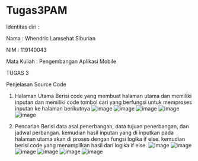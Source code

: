 # Tugas3PAM
Identitas diri :

Nama : Whendric Lamsehat Siburian

NIM : 119140043

Mata Kuliah : Pengembangan Aplikasi Mobile

TUGAS 3

Penjelasan Source Code
1. Halaman Utama
  Berisi code yang membuat halaman utama dan memiliki inputan dan memiliki code tombol cari yang berfungsi untuk memproses inputan ke halaman berikutnya 
![image](https://user-images.githubusercontent.com/101852042/159123721-a3f67fdb-c28c-47f2-acfc-1f16ab03c07c.png)
![image](https://user-images.githubusercontent.com/101852042/159123725-d6dda9c5-6276-4c0b-a6c3-d8a7e6ba89dd.png)
![image](https://user-images.githubusercontent.com/101852042/159123729-2ed7f96d-3f4b-44d8-9a12-214088dc0ce1.png)
![image](https://user-images.githubusercontent.com/101852042/159123734-93f2ebfc-c644-4ae8-b1d3-9115dd384994.png)
![image](https://user-images.githubusercontent.com/101852042/159123739-46f28c0b-c848-4b7d-8870-1728c4aa8230.png)

2. Pencarian
  Berisi data asal penerbangan, data tujuan penerbangan, dan jadwal perbangan. kemudian hasil inputan yang di inputkan pada halaman utama akan di proses dengan fungsi logika if else. kemudian berisi code yang menampilkan hasil dari logika if else.
![image](https://user-images.githubusercontent.com/101852042/159123899-d2a507b9-ece3-4c6b-ae02-1589ad0ee4df.png)
![image](https://user-images.githubusercontent.com/101852042/159123903-5f2487cf-5856-4591-ba60-566db44fba82.png)
![image](https://user-images.githubusercontent.com/101852042/159123907-f0c12680-dd21-4d33-89e6-9e2491658c05.png)
![image](https://user-images.githubusercontent.com/101852042/159123910-a773e816-5f1a-4a58-acd4-f3d7e20c9d4a.png)
![image](https://user-images.githubusercontent.com/101852042/159123917-2456a5f8-6f82-42a5-9573-117c9c22b1b5.png)
![image](https://user-images.githubusercontent.com/101852042/159123922-b6f64431-a7de-4428-97ca-ae6a3dd2803b.png)

